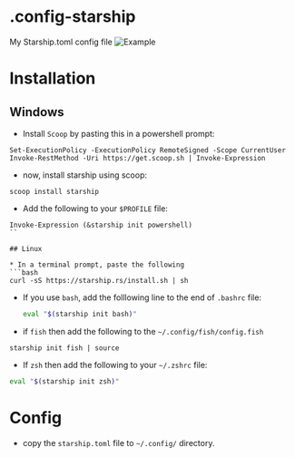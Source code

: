 # .config-starship
My Starship.toml config file
![Example](https://github.com/user-attachments/assets/8825e931-0664-42ed-8eee-5dbda358d09e)

# Installation
## Windows

* Install `Scoop` by pasting this in a powershell prompt:
```pwsh
Set-ExecutionPolicy -ExecutionPolicy RemoteSigned -Scope CurrentUser
Invoke-RestMethod -Uri https://get.scoop.sh | Invoke-Expression
```
* now, install starship using scoop:
```pwsh
scoop install starship
```

* Add the following to your `$PROFILE` file:
```pwsh
Invoke-Expression (&starship init powershell)
``

## Linux

* In a terminal prompt, paste the following
```bash
curl -sS https://starship.rs/install.sh | sh
```
* If you use `bash`, add the folllowing line to the end of `.bashrc` file:
  ```bash
  eval "$(starship init bash)"
  ```
* if `fish` then add the following to the `~/.config/fish/config.fish`
```fish
starship init fish | source
```

* If `zsh` then add the following to your `~/.zshrc` file:
```zsh
eval "$(starship init zsh)"
```

# Config

* copy the `starship.toml` file to `~/.config/` directory.

